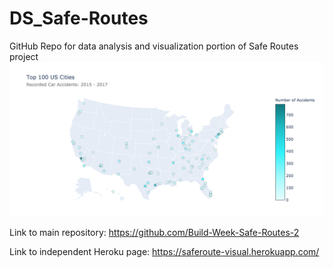 # DS_Safe-Routes
GitHub Repo for data analysis and visualization portion of Safe Routes project
![Alt text](images/screenshot.png?raw=true "Title")

Link to main repository: https://github.com/Build-Week-Safe-Routes-2

Link to independent Heroku page: https://saferoute-visual.herokuapp.com/